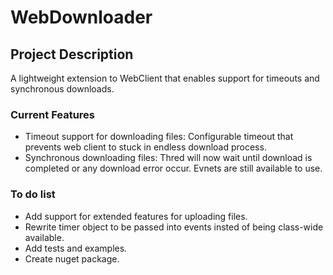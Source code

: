 # WebDownloader

Project Description
-------------------

A lightweight extension to WebClient that enables support for timeouts and synchronous downloads.

### Current Features
* Timeout support for downloading files: Configurable timeout that prevents web client to stuck in endless download process.
* Synchronous downloading files: Thred will now wait until download is completed or any download error occur. Evnets are still available to use.

### To do list
* Add support for extended features for uploading files.
* Rewrite timer object to be passed into events insted of being class-wide available.
* Add tests and examples.
* Create nuget package.